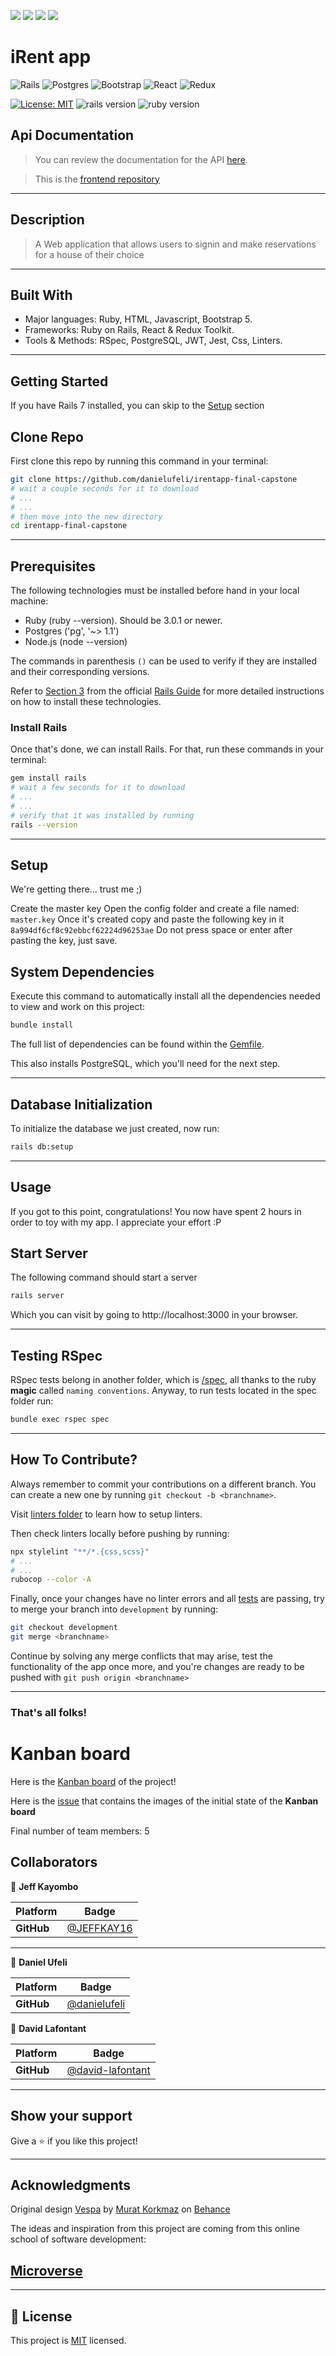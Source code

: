 ![](https://img.shields.io/badge/Microverse-blueviolet)
![](https://img.shields.io/static/v1?label=&message=David&color=green)
![](https://img.shields.io/static/v1?label=&message=Jeff&color=green)
![](https://img.shields.io/static/v1?label=&message=Daniel&color=green)

# iRent app
![Rails](https://img.shields.io/badge/rails-%23CC0000.svg?style=for-the-badge&logo=ruby-on-rails&logoColor=white)
![Postgres](https://img.shields.io/badge/postgres-%23316192.svg?style=for-the-badge&logo=postgresql&logoColor=white)
![Bootstrap](https://img.shields.io/badge/bootstrap-%23563D7C.svg?style=for-the-badge&logo=bootstrap&logoColor=white)
![React](https://img.shields.io/badge/react-%23316192.svg?style=for-the-badge&logo=react&logoColor=white)
![Redux](https://img.shields.io/badge/redux-%23563D7C.svg?style=for-the-badge&logo=redux&logoColor=white)

[![License: MIT](https://img.shields.io/badge/License-MIT-blue.svg)](./MIT.md)
![rails version](https://img.shields.io/badge/Rails-7-red)
![ruby version](https://img.shields.io/badge/Ruby-3.x-orange)

## Api Documentation
>You can review the documentation for the API [here]().

>This is the [frontend repository](https://github.com/danielufeli/irentapp-frontend-capstone)
<hr>

## Description
> A Web application that allows users to signin and make reservations for a house of their choice
<hr>

## Built With

- Major languages: Ruby, HTML, Javascript, Bootstrap 5.
- Frameworks: Ruby on Rails, React & Redux Toolkit.
- Tools & Methods: RSpec, PostgreSQL, JWT, Jest, Css, Linters.
<hr>

## Getting Started

If you have Rails 7 installed, you can skip to the [Setup](#setup) section

## Clone Repo

First clone this repo by running this command in your terminal:
~~~ bash
git clone https://github.com/danielufeli/irentapp-final-capstone
# wait a couple seconds for it to download
# ...
# ...
# then move into the new directory
cd irentapp-final-capstone
~~~

<hr>

## Prerequisites

The following technologies must be installed before hand in your local machine:

 - Ruby (ruby --version). Should be 3.0.1 or newer.
 - Postgres ('pg', '~> 1.1')
 - Node.js (node --version)
 

The commands in parenthesis `()` can be used to verify if they are installed and their corresponding versions.

Refer to [Section 3](https://guides.rubyonrails.org/v5.1/getting_started.html#:~:text=3%20Creating%20a%20New%20Rails%20Project) from the official [Rails Guide](https://rubyonrails.org/) for more detailed instructions on how to install these technologies.

### Install Rails
Once that's done, we can install Rails. For that, run these commands in your terminal:
~~~ bash
gem install rails
# wait a few seconds for it to download
# ...
# ...
# verify that it was installed by running
rails --version
~~~
<hr>

## Setup

We're getting there... trust me ;)

Create the master key
Open the config folder and create a file named: `master.key` 
Once it's created copy and paste the following key in it `8a994df6cf8c92ebbcf62224d96253ae`
Do not press space or enter after pasting the key, just save.

## System Dependencies

Execute this command to automatically install all the dependencies needed to view and work on this project:

~~~ bash
bundle install
~~~

The full list of dependencies can be found within the [Gemfile](Gemfile).

This also installs PostgreSQL, which you'll need for the next step.
<hr>

## Database Initialization
To initialize the database we just created, now run:
~~~ bash
rails db:setup
~~~
<hr>

## Usage
If you got to this point, congratulations! You now have spent 2 hours in order to toy with my app. I appreciate your effort :P

## Start Server
The following command should start a server
~~~ bash
rails server
~~~
Which you can visit by going to http://localhost:3000 in your browser.
<hr>

## Testing RSpec
RSpec tests belong in another folder, which is [/spec](/spec/), all thanks to the ruby **magic** called `naming conventions`.
Anyway, to run tests located in the spec folder run:
~~~ bash
bundle exec rspec spec
~~~
<hr>

## How To Contribute?

Always remember to commit your contributions on a different branch. You can create a new one by running `git checkout -b <branchname>`.

Visit [linters folder](.github/workflows/linters.yml) to learn how to setup linters.

Then check linters locally before pushing by running:
~~~ bash
npx stylelint "**/*.{css,scss}"
# ...
# ...
rubocop --color -A
~~~

Finally, once your changes have no linter errors and all [tests](#testing-rails) are passing, try to merge your branch into  `development` by running:
~~~ bash
git checkout development
git merge <branchname>
~~~
Continue by solving any merge conflicts that may arise, test the functionality of the app once more, and you're changes are ready to be pushed with `git push origin <branchname>`
<hr>

### That's all folks!

# Kanban board

Here is the [Kanban board](https://github.com/danielufeli/irentapp-final-capstone/projects/1) of the project!

Here is the [issue](https://github.com/danielufeli/irentapp-final-capstone/issues/15) that contains the images of the initial state of the **Kanban board**

Final number of team members: 5

## Collaborators
👤 **Jeff Kayombo**

 Platform | Badge |
 --- | --- |
 **GitHub**  | [@JEFFKAY16](https://github.com/JEFFKAY16)
<hr>

👤 **Daniel Ufeli**

Platform | Badge |
 --- | --- |
 **GitHub**  | [@danielufeli](https://github.com/danielufeli)

 👤 **David Lafontant**

Platform | Badge |
 --- | --- |
 **GitHub**  | [@david-lafontant](https://github.com/david-lafontant)

<hr>
 
## Show your support

Give a ⭐️ if you like this project!
<hr>

## Acknowledgments

Original design [Vespa](https://www.behance.net/gallery/26425031/Vespa-Responsive-Redesign/modules/173005583) by [Murat Korkmaz](https://www.behance.net/muratk) on [Behance](https://www.behance.net/)

The ideas and inspiration from this project are coming from this online school of software development:

## [**Microverse**](https://www.microverse.org/)
<hr>

## 📝 License

This project is [MIT](./MIT.md) licensed.
